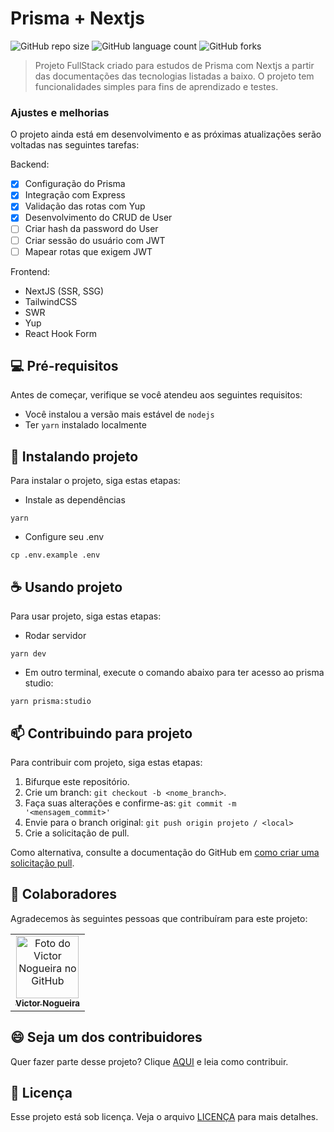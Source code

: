 # Prisma + Nextjs

<!---Esses são exemplos. Veja https://shields.io para outras pessoas ou para personalizar este conjunto de escudos. Você pode querer incluir dependências, status do projeto e informações de licença aqui--->

![GitHub repo size](https://img.shields.io/github/repo-size/vmnog/prisma-nextjs?style=for-the-badge)
![GitHub language count](https://img.shields.io/github/languages/count/vmnog/prisma-nextjs?style=for-the-badge)
![GitHub forks](https://img.shields.io/github/forks/vmnog/prisma-nextjs?style=for-the-badge)

> Projeto FullStack criado para estudos de Prisma com Nextjs a partir das documentações das tecnologias listadas a baixo. O projeto tem funcionalidades simples para fins de aprendizado e testes.

### Ajustes e melhorias

O projeto ainda está em desenvolvimento e as próximas atualizações serão voltadas nas seguintes tarefas:

Backend:

- [x] Configuração do Prisma
- [x] Integração com Express
- [x] Validação das rotas com Yup
- [x] Desenvolvimento do CRUD de User
- [ ] Criar hash da password do User
- [ ] Criar sessão do usuário com JWT
- [ ] Mapear rotas que exigem JWT

Frontend:

- NextJS (SSR, SSG)
- TailwindCSS
- SWR
- Yup
- React Hook Form

## 💻 Pré-requisitos

Antes de começar, verifique se você atendeu aos seguintes requisitos:

- Você instalou a versão mais estável de `nodejs`
- Ter `yarn` instalado localmente

## 🚀 Instalando projeto

Para instalar o projeto, siga estas etapas:

- Instale as dependências

```
yarn
```

- Configure seu .env

```
cp .env.example .env
```

## ☕ Usando projeto

Para usar projeto, siga estas etapas:

- Rodar servidor

```
yarn dev
```

- Em outro terminal, execute o comando abaixo para ter acesso ao prisma studio:

```
yarn prisma:studio
```

## 📫 Contribuindo para projeto

Para contribuir com projeto, siga estas etapas:

1. Bifurque este repositório.
2. Crie um branch: `git checkout -b <nome_branch>`.
3. Faça suas alterações e confirme-as: `git commit -m '<mensagem_commit>'`
4. Envie para o branch original: `git push origin projeto / <local>`
5. Crie a solicitação de pull.

Como alternativa, consulte a documentação do GitHub em [como criar uma solicitação pull](https://help.github.com/en/github/collaborating-with-issues-and-pull-requests/creating-a-pull-request).

## 🤝 Colaboradores

Agradecemos às seguintes pessoas que contribuíram para este projeto:

<table>
  <tr>
    <td align="center">
      <a href="#">
        <img src="https://www.github.com/vmnog.png" width="100px;" alt="Foto do Victor Nogueira no GitHub"/><br>
        <sub>
          <b>Victor Nogueira</b>
        </sub>
      </a>
    </td>

  </tr>
</table>

## 😄 Seja um dos contribuidores<br>

Quer fazer parte desse projeto? Clique [AQUI](CONTRIBUTING.md) e leia como contribuir.

## 📝 Licença

Esse projeto está sob licença. Veja o arquivo [LICENÇA](LICENSE.md) para mais detalhes.
